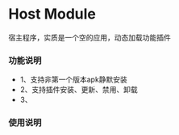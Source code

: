 # Host Module
宿主程序，实质是一个空的应用，动态加载功能插件

### 功能说明
* 1、支持非第一个版本apk静默安装
* 2、支持插件安装、更新、禁用、卸载
* 3、

### 使用说明